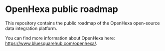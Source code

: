 # OpenHexa public roadmap
This repository contains the public roadmap of the OpenHexa open-source data integration platform.

You can find more information about OpenHexa here: https://www.bluesquarehub.com/openhexa/.
